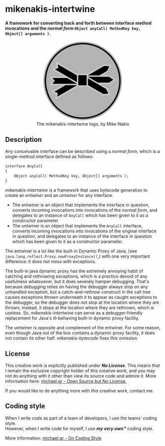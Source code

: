 # mikenakis-intertwine
#### A framework for converting back and forth between interface method invocations and the _normal form_ `Object anyCall( MethodKey key, Object[] arguments )`.

<p align="center">
<img title="mikenakis-intertwine logo" src="mikenakis-intertwine.svg" width="256"/><br/>
The mikenakis-intertwine logo, by Mike Nakis<br/>
</p>

## Description
                                                                                                                   
Any conceivable interface can be described using a _normal form_, which is a single-method interface defined as follows:

    interface AnyCall
    {
        Object anyCall( MethodKey key, Object[] arguments );
    }

*mikenakis-intertwine* is a framework that uses bytecode generation to create an _entwiner_ and an _untwiner_ for any interface.
- The entwiner is an object that implements the interface in question, converts incoming invocations into invocations of the _normal form_, and delegates to an instance of `AnyCall` which has been given to it as a constructor parameter.
- The untwiner is an object that implements the `AnyCall` interface, converts incoming invocations into invocations of the original interface in question, and delegates to an instance of the interface in question which has been given to it as a constructor parameter.

The entwiner is a lot like the built-in Dynamic Proxy of Java, (see `java.lang.reflect.Proxy.newProxyInstance()`,) with one very important difference: it does not mess with exceptions.

The built-in java dynamic proxy has the extremely annoying habit of catching and rethrowing exceptions, which is a practice devoid of any usefulness whatsoever, but it does severely hamper debugging. That's because debugging relies on having the debugger always stop on any unhandled exception, but a catch-and-rethrow construct in the call tree causes exceptions thrown underneath it to appear as caught exceptions to the debugger, so the debugger does not stop at the location where they are thrown; instead, it stops at the location where they are rethrown, which is useless. So, *mikenakis-intertwine* can serve as a debugger-friendly replacement for Java's ill-behaving built-in dynamic proxy facility.     

The untwiner is opposite and complement of the entwiner. For some reason, even though Java out of the box contains a dynamic proxy facility, it does not contain its other half. *mikenakis-bytecode* fixes this omission. 

## License

This creative work is explicitly published under ***No License***. This means that I remain the exclusive copyright holder of this creative work, and you may not do anything with it other than view its source code and admire it. More information here: [michael.gr - Open Source but No License.](https://blog.michael.gr/2018/04/open-source-but-no-license.html)

If you would like to do anything more with this creative work, contact me.

## Coding style

When I write code as part of a team of developers, I use the teams' coding style.  
However, when I write code for myself, I use _**my very own™**_ coding style.

More information: [michael.gr - On Coding Style](http://blog.michael.gr/2018/04/on-coding-style.html)
